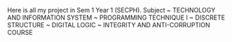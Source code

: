 Here is all my project in Sem 1 Year 1 (SECPH).
Subject
~ TECHNOLOGY AND INFORMATION SYSTEM
~ PROGRAMMING TECHNIQUE I
~ DISCRETE STRUCTURE
~ DIGITAL LOGIC
~ INTEGRITY AND ANTI-CORRUPTION COURSE
